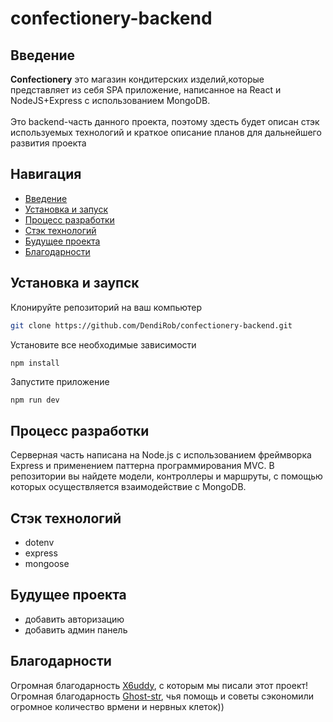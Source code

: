 # confectionery-backend
<a name="introduction"></a>
## Введение

**Confectionery** это магазин кондитерских изделий,которые представляет из себя SPA приложение, написанное на React и NodeJS+Express с использованием MongoDB.<br><br>
Это backend-часть данного проекта, поэтому здесть будет описан стэк используемых технологий и краткое описание планов для дальнейшего развития проекта

## Навигация
- [Введение](#introduction)
- [Установка и запуск](#runproject)
- [Процесс разработки](#workflow)
- [Стэк технологий](#stack)
- [Будущее проекта](#future)
- [Благодарности](#thanks)

<a name="runproject"></a>
## Установка и заупск

Клонируйте репозиторий на ваш компьютер
```bash
git clone https://github.com/DendiRob/confectionery-backend.git
```
Установите все необходимые зависимости
```bash
npm install
```
Запустите приложение
```
npm run dev
```
<a name="workflow"></a>
## Процесс разработки
Серверная часть написана на Node.js с использованием фреймворка Express и применением паттерна программирования MVC. В репозитории вы найдете модели, контроллеры и маршруты, с помощью которых осуществляется взаимодействие с MongoDB.
<a name="stack"></a>
## Стэк технологий
- dotenv
- express
- mongoose

<a name="future"></a>
## Будущее проекта
- добавить авторизацию
- добавить админ панель

<a name="thanks"></a>
## Благодарности
Огромная благодарность [X6uddy](https://github.com/X6uddy), с которым мы писали этот проект!<br>
Огромная благодарность [Ghost-str](https://github.com/Ghost-str), чья помощь и советы сэкономили огромное количество врмени и нервных клеток))

  
